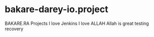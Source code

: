 # bakare-darey-io.project
BAKARE.RA Projects
I love Jenkins
I love ALLAH
Allah is great
testing recovery
